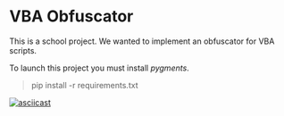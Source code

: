 # VBA Obfuscator

This is a school project. We wanted to implement an obfuscator for VBA scripts. 

To launch this project you must install *pygments*.
> pip install -r requirements.txt

[![asciicast](https://asciinema.org/a/5Ptyf5oNGT7xtkZZvnqNDHMml.svg)](https://asciinema.org/a/5Ptyf5oNGT7xtkZZvnqNDHMml)

